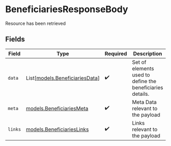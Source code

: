 # BeneficiariesResponseBody

Resource has been retrieved


## Fields

| Field                                                            | Type                                                             | Required                                                         | Description                                                      |
| ---------------------------------------------------------------- | ---------------------------------------------------------------- | ---------------------------------------------------------------- | ---------------------------------------------------------------- |
| `data`                                                           | List[[models.BeneficiariesData](../models/beneficiariesdata.md)] | :heavy_check_mark:                                               | Set of elements used to define the beneficiaries details.        |
| `meta`                                                           | [models.BeneficiariesMeta](../models/beneficiariesmeta.md)       | :heavy_check_mark:                                               | Meta Data relevant to the payload                                |
| `links`                                                          | [models.BeneficiariesLinks](../models/beneficiarieslinks.md)     | :heavy_check_mark:                                               | Links relevant to the payload                                    |